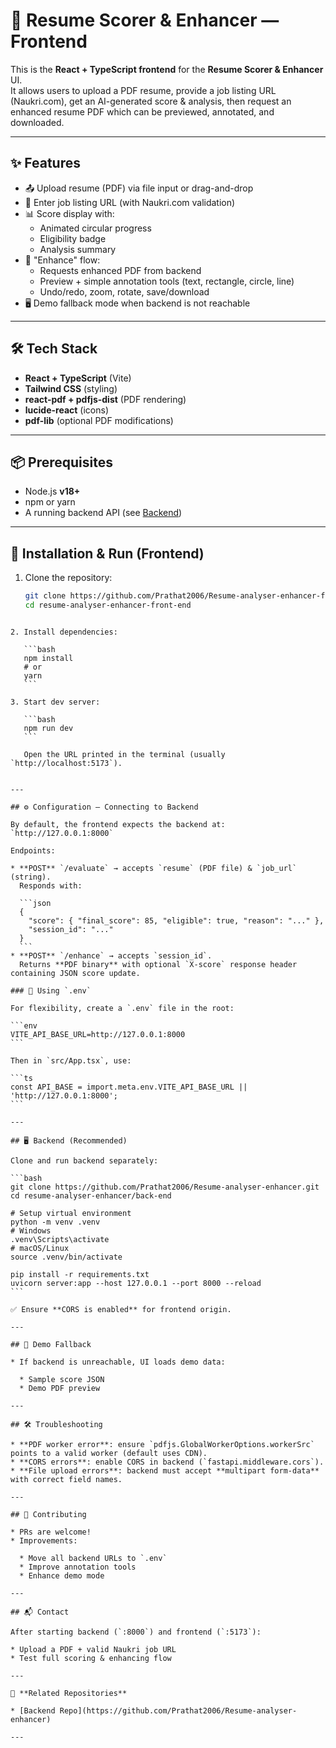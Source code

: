 # 📄 Resume Scorer & Enhancer — Frontend

This is the **React + TypeScript frontend** for the **Resume Scorer & Enhancer** UI.  
It allows users to upload a PDF resume, provide a job listing URL (Naukri.com), get an AI-generated score & analysis, then request an enhanced resume PDF which can be previewed, annotated, and downloaded.

---

## ✨ Features
- 📤 Upload resume (PDF) via file input or drag-and-drop  
- 🔗 Enter job listing URL (with Naukri.com validation)  
- 📊 Score display with:
  - Animated circular progress  
  - Eligibility badge  
  - Analysis summary  
- 📝 "Enhance" flow:
  - Requests enhanced PDF from backend  
  - Preview + simple annotation tools (text, rectangle, circle, line)  
  - Undo/redo, zoom, rotate, save/download  
- 🖥️ Demo fallback mode when backend is not reachable  

---

## 🛠️ Tech Stack
- **React + TypeScript** (Vite)
- **Tailwind CSS** (styling)
- **react-pdf + pdfjs-dist** (PDF rendering)
- **lucide-react** (icons)
- **pdf-lib** (optional PDF modifications)

---

## 📦 Prerequisites
- Node.js **v18+**
- npm or yarn
- A running backend API (see [Backend](#-backend))

---

## 🚀 Installation & Run (Frontend)

1. Clone the repository:
   ```bash
   git clone https://github.com/Prathat2006/Resume-analyser-enhancer-front-end.git
   cd resume-analyser-enhancer-front-end
````

2. Install dependencies:

   ```bash
   npm install
   # or
   yarn
   ```

3. Start dev server:

   ```bash
   npm run dev
   ```

   Open the URL printed in the terminal (usually `http://localhost:5173`).


---

## ⚙️ Configuration — Connecting to Backend

By default, the frontend expects the backend at:
`http://127.0.0.1:8000`

Endpoints:

* **POST** `/evaluate` → accepts `resume` (PDF file) & `job_url` (string).
  Responds with:

  ```json
  {
    "score": { "final_score": 85, "eligible": true, "reason": "..." },
    "session_id": "..."
  }
  ```
* **POST** `/enhance` → accepts `session_id`.
  Returns **PDF binary** with optional `X-score` response header containing JSON score update.

### 🔧 Using `.env`

For flexibility, create a `.env` file in the root:

```env
VITE_API_BASE_URL=http://127.0.0.1:8000
```

Then in `src/App.tsx`, use:

```ts
const API_BASE = import.meta.env.VITE_API_BASE_URL || 'http://127.0.0.1:8000';
```

---

## 🖥️ Backend (Recommended)

Clone and run backend separately:

```bash
git clone https://github.com/Prathat2006/Resume-analyser-enhancer.git
cd resume-analyser-enhancer/back-end

# Setup virtual environment
python -m venv .venv
# Windows
.venv\Scripts\activate
# macOS/Linux
source .venv/bin/activate

pip install -r requirements.txt
uvicorn server:app --host 127.0.0.1 --port 8000 --reload
```

✅ Ensure **CORS is enabled** for frontend origin.

---

## 🧪 Demo Fallback

* If backend is unreachable, UI loads demo data:

  * Sample score JSON
  * Demo PDF preview

---

## 🛠️ Troubleshooting

* **PDF worker error**: ensure `pdfjs.GlobalWorkerOptions.workerSrc` points to a valid worker (default uses CDN).
* **CORS errors**: enable CORS in backend (`fastapi.middleware.cors`).
* **File upload errors**: backend must accept **multipart form-data** with correct field names.

---

## 🤝 Contributing

* PRs are welcome!
* Improvements:

  * Move all backend URLs to `.env`
  * Improve annotation tools
  * Enhance demo mode

---

## 📬 Contact

After starting backend (`:8000`) and frontend (`:5173`):

* Upload a PDF + valid Naukri job URL
* Test full scoring & enhancing flow

---

🔗 **Related Repositories**

* [Backend Repo](https://github.com/Prathat2006/Resume-analyser-enhancer)

---


